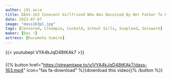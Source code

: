 ```yaml
---
author: j91.asia
title: DASS-163 Innocent Girlfriend Who Was Deceived By Her Father To Pay Off Debts Sumire Kuramoto
date: 2023-07-07
image: "dass163pl.jpg"
tags: [Censored, Creampie, Cuckold, School Girls, Soapland, Solowork]
maker: [Das !]
actress: [Kuramoto Sumire]
---
```



{{< youtubepl VYA4kJqD48tKAk7 >}}
###

{{% button href="https://streamtape.to/v/VYA4kJqD48tKAk7/dass-163.mp4" icon="fas fa-download" %}}download this video{{% /button %}}

